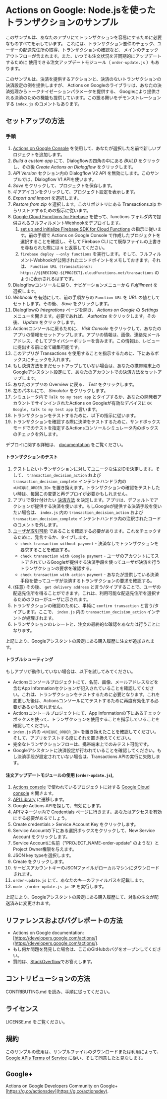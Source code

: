 # Actions on Google: Node.jsを使ったトランザクションのサンプル

このサンプルは、あなたのアプリにてトランザクションを容易にするために必要なものすべてを示しています。
これには、トランザクション要件のチェック、ユーザーの配送先住所の取得、トランザクションの確認など、
メインのチェックアウトフローが含まれます。また、いつでも注文状況を非同期的にアップデートするために
使用できる注文アップデートモジュール（ `order-update.js` ）もあります。

このサンプルは、決済を提供するアクションと、決済のないトランザクションの決済設定の例を提供しますが、
Actions on Googleのライブラリは、あなたの決済処理からトークナイゼーションパラメータを提供する、
Googleにより提供される決済のための機能も提供しています。この振る舞いをデモンストレーションする
`index.js` のコメントもあります。

## セットアップの方法

### 手順

1. [Actions on Google Console](https://console.actions.google.com) を使用して、あなたが選択した名前で新しいプロジェクトを追加します。
1. *Build a custom app* にて、Dialogflowの四角の中にある *BUILD* をクリックし、その後 *Create Actions on Dialogflow* をクリックします。
1. *API Version* セクション内の Dialogflow V2 API を無効にします。このサンプルでは、Dialogflow V1 APIを使います。
1. *Save* をクリックして、プロジェクトを保存します。
1. ギアアイコンをクリックして、プロジェクト設定を表示します。
1. *Export and Import* を選択します。
1. *Restore from zip* を選択します。このリポジトリにある Transactions.zip からリストアするための指示に従います。
1. [Google Cloud Functions for Firebase](https://firebase.google.com/docs/functions/) を使って、functions フォルダ内で提供されるフルフィルメントWebhookをデプロイします。
   1. [set up and initialize Firebase SDK for Cloud Functions](https://firebase.google.com/docs/functions/get-started#set_up_and_initialize_functions_sdk) の指示に従います。前の手順で Actions on Google Console で作成したプロジェクトを選択することを確認し、そして Firebase CLI にて既存ファイルの上書きを尋ねられた際には `N` と返事してください。
   1. `firebase deploy --only functions` を実行します。そして、フルフィルメントWebhookが公開されたエンドポイントをメモしておきます。それは、 `Function URL (transactions): https://${REGION}-${PROJECT}.cloudfunctions.net/transactions` のように表示されるはずです。
1. Dialogflowコンソールに戻り、ナビゲーションメニューから *Fulfillment* を選択します。
1. *Webhook* を有効にして、前の手順からの `Function URL` を *URL* の値としてセットします。その後、 *Save* をクリックします。
1. Dialogflowの *Integrations* ページを開き、 *Actions on Google* の *Settings* メニューを開きます。必要であれば、 *Authorize* をクリックします。その後、 *Update* をクリックします。
1. Actionsコンソールに戻るために、 *Visit Console* をクリックして、あなたのアプリの情報をセットアップします。アプリの情報は、画像、連絡先メールアドレス、そしてプライバシーポリシーを含みます。この情報は、レビューに提出する前に全て編集可能です。
1. このアプリが Transactions を使用することを指示するために、下にあるボックスにチェックを入れます。
1. もし決済方法をまだセットアップしていない場合は、あなたの携帯端末上のGoogleアシスタント設定にて、あなたのアカウントでの決済方法をセットアップします。
1. あなたのアプリの Overview に戻る、 *Test* をクリックします。
1. 左のパネルにて、 *Simulator* をクリックします。
1. シミュレータ内で `Talk to my test app` とタイプするか、あなたの開発者アカウントでサインインされたActions on Googleが有効なデバイスに `OK Google, talk to my test app` と言います。
1. トランザクションをテストするために、以下の指示に従います。
1. トランザクションを確認する際に決済をテストするために、サンドボックスモードでのテストを指定するActionsコンソールシミュレータ内のボックスのチェックを外します。

デプロイに関する詳細は、 [documentation](https://developers.google.com/actions/dialogflow/deploy-fulfillment) をご覧ください。

#### トランザクションのテスト

1. テストしたいトランザクションに対してユニークな注文IDを決定します。そして、 `transaction_decision_action` および `transaction_decision_complete` インテントハンドラ内の `<UNIQUE_ORDER_ID>` を置き換えます。トランザクションの確認をテストしたい時は、毎回この変更と再デプロイが必要かもしれません。
1. アプリで受け付けたい [決済方法](https://developers.google.com/actions/transactions/dev-guide#choose_a_payment_method) を決定します。アプリは、デフォルトでアクションが提供する決済を使います。もしGoogleが提供する決済手段を使いたい場合は、 `index.js` 内の `transaction_decision_action` および `transaction_decision_complete` インテントハンドラ内の注釈されたコードのコメントを外します。
1. [ユーザが取引可能](https://developers.google.com/actions/transactions/dev-guide#check_for_transaction_requirements) であることを確認する必要があります。これをチェックするために、発言するか、タイプします。
      * `check transaction without payment` - 決済なしでトランザクションを要求することを確認する。
      * `check transaction with Google payment` - ユーザのアカウントにてストアされているGoogleが提供する決済手段を使ってユーザが決済を行うトランザクションの要求を確認する。
      * `check transaction with action payment` - あなたが提供している決済手段を使ってユーザが決済するトランザクションの要求を確認する。
1. (任意) その後、 `get delivery address` と言う/タイプすることで、ユーザの配送先住所を得ることができます。これは、利用可能な配送先住所を選択するためのフローがユーザに示されます。
1. トランザクションの確認のために、単純に `confirm transaction` と言う/タイプします。ここで、 `index.js` 内の `transaction_decision_action` インテントが処理されます。
1. トランザクションのレシートと、注文の最終的な確認をあなたは行うことになります。

上記により、Googleアシスタントの設定にある購入履歴に注文が追加されます。

#### トラブルシューティング

もしアプリが動作していない場合は、以下を試してみてください。

* Actionsコンソールプロジェクトにて、名前、画像、メールアドレスなどを含むApp Informationセクションが記入されていることを確認してください。これは、トランザクションをテストするために必要となります。これを変更した後は、Actionsコンソールにてテストするために再度有効化する必要があるかも知れません。
* Actionsコントールプロジェクトにて、App Informationの下にあるチェックボックスを使って、トランザクションを使用することを指示していることを確認してください。
* `index.js` 内の `<UNIQUE_ORDER_ID>` を置き換えたことを確認してください。そして、アプリをテストする度にそれを置き換えてください。
* 完全なトランザクションフローは、携帯端末上でのみテスト可能です。
* Googleアシスタントに決済設定が行われていることを確認してください。もし決済手段が設定されていない場合は、Transactions APIの実行に失敗します。

#### 注文アップデートモジュールの使用 (`order-update.js`),

1. [Actions console](https://console.actions.google.com) で使われているプロジェクトに対する [Google Cloud console](https://console.cloud.google.com/) を開きます。
1. [API Library](https://console.cloud.google.com/apis/library) に遷移します。
1. Google Actions APIを探して、有効にします。
1. APIマネージャ内で Credentials ページに行きます。あなたはアクセスを有効にする必要があるでしょう。
1. Create credentials > Service Account Key をクリックします。
1. Service Accountの下にある選択ボックスをクリックして、New Service Account をクリックします。
1. Service Accountに名前（"PROJECT_NAME-order-update" のような）とProject Owner権限を与えます。
1. JSON key typeを選択します。
1. Create をクリックします。
1. サービスアカウントキーのJSONファイルがローカルマシンにダウンロードされます。
1. `order-update.js` にて、あなたのキーのファイルパスを記載します。
1. `node ./order-update.js ja-JP` を実行します。

上記により、Googleアシスタントの設定にある購入履歴にて、対象の注文が配送済みに変更されます。

## リファレンスおよびバグレポートの方法

* Actions on Google documentation: [https://developers.google.com/actions/](https://developers.google.com/actions/).
* もし何か問題を発見した場合は、ここのGitHubのバグをオープンしてください。
* 質問は、[StackOverflow](https://stackoverflow.com/questions/tagged/actions-on-google)でお答えします。

## コントリビューションの方法

CONTRIBUTING.md を読み、手順に従ってください。

## ライセンス

LICENSE.md をご覧ください。

## 規約

このサンプルの使用は、サンプルファイルのダウンロードまたは利用によって、[Google APIs Terms of Service](https://developers.google.com/terms/) に従い、そして同意したと見なします。

## Google+

Actions on Google Developers Community on Google+ [https://g.co/actionsdev](https://g.co/actionsdev).
